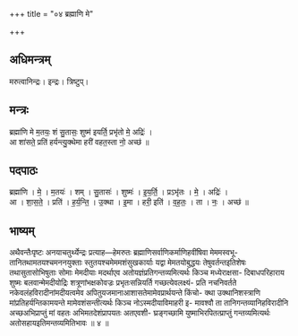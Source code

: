 +++
title = "०४ ब्रह्माणि मे"

+++
## अधिमन्त्रम्
मरुत्वानिन्द्रः। इन्द्रः। त्रिष्टुप्।

## मन्त्रः
ब्रह्मा॑णि मे म॒तयः॒ शं सु॒तासः॒ शुष्म॑ इयर्ति॒ प्रभृ॑तो मे॒ अद्रिः॑ ।  
आ शा॑सते॒ प्रति॑ हर्यन्त्यु॒क्थेमा हरी॑ वहत॒स्ता नो॒ अच्छ॑ ॥

## पदपाठः
ब्रह्मा॑णि । मे॒ । म॒तयः॑ । शम् । सु॒तासः॑ । शुष्मः॑ । इ॒य॒र्ति॒ । प्रऽभृ॑तः । मे॒ । अद्रिः॑ ।  
आ । शा॒स॒ते॒ । प्रति॑ । ह॒र्य॒न्ति॒ । उ॒क्था । इ॒मा । हरी॒ इति॑ । व॒ह॒तः॒ । ता । नः॒ । अच्छ॑ ॥

## भाष्यम्
अथैवन्तैःपृष्टः अनयाचतुर्थ्येन्द्रः प्रत्याह—हेमरुतः ब्रह्माणिसर्वाणिकर्माणिहवींषिवा मेममस्वभू- तानितथामतयश्चमननयुक्ताः स्तुतयश्चमेममशंसुखकार्याः यद्वा मेमतयोबुद्धयः तेषुवर्तन्तइतिशेषः तथासुतासोभिषुताः सोमाः मेमदीयाः मदर्थाएव अतोयज्ञंप्रतिगन्तव्यमित्यर्थः किञ्च मध्येराक्षसा- दिबाधपरिहाराय शुष्मः बलवान्मेमदीयोद्रिः शत्रूणांभक्षकोवज्रः प्रभृतःसन्नियर्ति गच्छत्येवलक्ष्यं- प्रति नचनिवर्तते नकेवलंहविरादीनांमदीयत्वमेव अपितुयजमानाआशासतेमामेवप्रार्थयन्ते किंचो- क्था उक्थानिशस्त्राणि मांप्रतिहर्यन्तिकामयन्ते मामेवशंसन्तीत्यर्थः किञ्च नोऽस्मदीयाविमाहरी इ- मावश्वौ ता तानिगन्तव्यानिहविरादीनि अच्छअभिप्राप्तुं मां वहतः अभिमतदेशंप्रापयतः अतएवशी- घ्रङ्गच्छामि युष्माभिरपितत्प्राप्तुं गन्तव्यमित्यर्थः अतोसहायइतिमन्तव्यमितिभावः ॥ ४ ॥